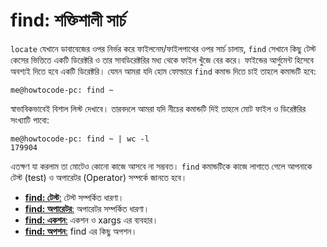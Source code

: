 # find: শক্তিশালী সার্চ

`locate` যেখানে ডাবাবেজের ওপর নির্ভর করে ফাইলনেম/ফাইলপাথের ওপর সার্চ চালায়, `find` সেখানে কিছু টেস্ট কেসের ভিত্তিতে একটি ডিরেক্টরি ও তার সাবডিরেক্টরির মধ্য থেকে ফাইল খুঁজে বের করে। ফাইন্ডের আর্গুমেন্ট হিসেবে অবশ্যই দিতে হবে একটি ডিরেক্টরি। যেমন আমরা যদি হোম ফোল্ডারে `find` কমান্ড দিতে চাই তাহলে কমান্ডটি হবে:

```
me@howtocode-pc: find ~
```

স্বাভাবিকভাবেই বিশাল লিস্ট দেখাবে। তারবদলে আমরা যদি নীচের কমান্ডটি দিই তাহলে মোট ফাইল ও ডিরেক্টরির সংখ্যাটি পাবো:

```
me@howtocode-pc: find ~ | wc -l
179904
```

এতক্ষণ যা করলাম তা মোটেও কোনো কাজে আসবে না সম্ভবত। `find` কমান্ডটিকে কাজে লাগাতে গেলে আপনাকে টেস্ট (test) ও অপারেটর (Operator) সম্পর্কে জানতে হবে।

*  [**find: টেস্ট**:](3.5.2.1.test.md) টেস্ট সম্পর্কিত ধারণা।
*  [**find: অপারেটর**:](3.5.2.2.operator.md) অপারেটর সম্পর্কিত ধারণা।
*  [**find: একশন**:](3.5.2.3.option.md) একশন ও xargs এর ব্যবহার।
*  [**find: অপশন**:](3.5.2.4.options.md) find এর কিছু অপশন।